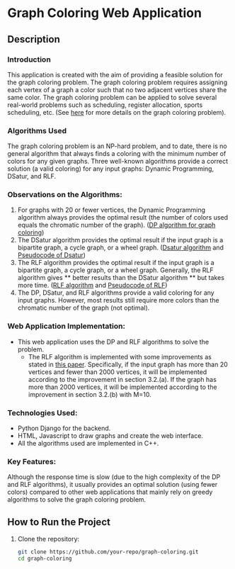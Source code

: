 # Graph Coloring Web Application

## Description

### Introduction

This application is created with the aim of providing a feasible solution for the graph coloring problem. The graph coloring problem requires assigning each vertex of a graph a color such that no two adjacent vertices share the same color. The graph coloring problem can be applied to solve several real-world problems such as scheduling, register allocation, sports scheduling, etc. (See [here](https://en.wikipedia.org/wiki/Graph_coloring) for more details on the graph coloring problem).

### Algorithms Used

The graph coloring problem is an NP-hard problem, and to date, there is no general algorithm that always finds a coloring with the minimum number of colors for any given graphs. Three well-known algorithms provide a correct solution (a valid coloring) for any input graphs: Dynamic Programming, DSatur, and RLF.

### Observations on the Algorithms:
1. For graphs with 20 or fewer vertices, the Dynamic Programming algorithm always provides the optimal result (the number of colors used equals the chromatic number of the graph). ([DP algorithm for graph coloring](https://www.cs.helsinki.fi/u/jwkangas/presentations/slides-eea.pdf))
2. The DSatur algorithm provides the optimal result if the input graph is a bipartite graph, a cycle graph, or a wheel graph. ([Dsatur algorithm](https://en.wikipedia.org/wiki/DSatur) and [Pseudocode of Dsatur](https://arxiv.org/pdf/2108.09329))
3. The RLF algorithm provides the optimal result if the input graph is a bipartite graph, a cycle graph, or a wheel graph. Generally, the RLF algorithm gives ** better results than the DSatur algorithm ** but takes more time. ([RLF algorithm](https://en.wikipedia.org/wiki/Recursive_largest_first_algorithm) and [Pseudocode of RLF](https://arxiv.org/pdf/2108.09329))
4. The DP, DSatur, and RLF algorithms provide a valid coloring for any input graphs. However, most results still require more colors than the chromatic number of the graph (not optimal).

### Web Application Implementation:
- This web application uses the DP and RLF algorithms to solve the problem.
  - The RLF algorithm is implemented with some improvements as stated in [this paper](https://www.gerad.ca/~alainh/RLFPaper.pdf). Specifically, if the input graph has more than 20 vertices and fewer than 2000 vertices, it will be implemented according to the improvement in section 3.2.(a). If the graph has more than 2000 vertices, it will be implemented according to the improvement in section 3.2.(b) with M=10.

### Technologies Used:
- Python Django for the backend.
- HTML, Javascript to draw graphs and create the web interface.
- All the algorithms used are implemented in C++.

### Key Features:
Although the response time is slow (due to the high complexity of the DP and RLF algorithms), it usually provides an optimal solution (using fewer colors) compared to other web applications that mainly rely on greedy algorithms to solve the graph coloring problem.

## How to Run the Project
1. Clone the repository:
   ```bash
   git clone https://github.com/your-repo/graph-coloring.git
   cd graph-coloring
